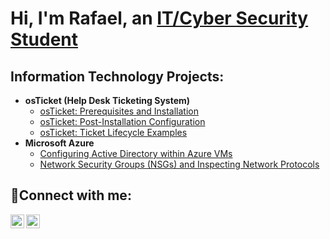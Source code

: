 <h1>Hi, I'm Rafael, an <a href="https://linkedin.com/in/rafael-belmonte-de-castro">IT/Cyber Security Student</a></h1>

<h2> Information Technology Projects:</h2>

- <b>osTicket (Help Desk Ticketing System)</b>
  - [osTicket: Prerequisites and Installation](https://github.com/RafaBelmonte/osticket-prereqs)
  - [osTicket: Post-Installation Configuration](https://github.com/RafaBelmonte/osTicket-Post-Installation-Config
)
  - [osTicket: Ticket Lifecycle Examples](https://github.com/RafaBelmonte/ticket-lifecycle)
- <b>Microsoft Azure</b>
  - [Configuring Active Directory within Azure VMs](https://github.com/RafaBelmonte/configure-ad)
  - [Network Security Groups (NSGs) and Inspecting Network Protocols](https://github.com/RafaBelmonte/azure-network-protocols)

<h2>🤳Connect with me:</h2>

[<img align="left" alt="Josh | LinkedIn" width="22px" src="https://cdn.jsdelivr.net/npm/simple-icons@v3/icons/linkedin.svg" />][linkedin]
[<img align="left" alt="Josh | Instagram" width="22px" src="https://cdn.jsdelivr.net/npm/simple-icons@v3/icons/instagram.svg" />][instagram]


[instagram]: [https://www.instagram.com/rafabelmonte]
[linkedin]: www.linkedin.com/in/rafael-belmonte-de-castro
